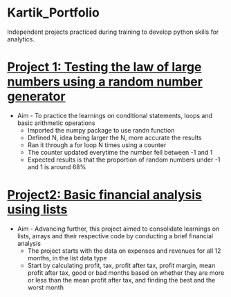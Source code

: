 # Kartik_Portfolio
Independent projects practiced during training to develop python skills for analytics.
# [Project 1: Testing the law of large numbers using a random number generator](https://github.com/kt2795/Kartik_Portfolio/blob/951576e68fd6fab74c43d551e271caab78f183c5/Law%20Of%20Large%20Numbers.ipynb)
* Aim - To practice the learnings on conditional statements, loops and basic arithmetic operations
  * Imported the numpy package to use randn function
  * Defined N, idea being larger the N, more accurate the results
  * Ran it through a for loop N times using a counter
  * The counter updated everytime the number fell between -1 and 1
  * Expected results is that the proportion of random numbers under -1 and 1 is around 68%

# [Project2: Basic financial analysis using lists](https://github.com/kt2795/Kartik_Portfolio/blob/7658dd32a8d4e714aac58fe86383239954fbb679/Project%202:%20Financial%20Analysis%20using%20lists.ipynb)
* Aim - Advancing further, this project aimed to consolidate learnings on lists, arrays and their respective code by conducting a brief financial analysis
  * The project starts with the data on expenses and revenues for all 12 months, in the list data type
  * Start by calculating profit, tax, profit after tax, profit margin, mean profit after tax, good or bad months based on whether they are more or less than the mean profit after tax, and finding the best and the worst month  
